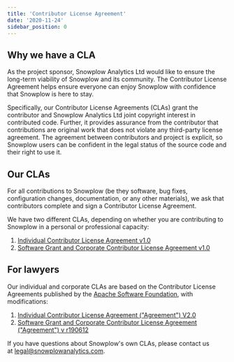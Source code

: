 ```yaml
---
title: 'Contributor License Agreement'
date: '2020-11-24'
sidebar_position: 0
---
```


## Why we have a CLA

As the project sponsor, Snowplow Analytics Ltd would like to ensure the long-term viability of Snowplow and its community. The Contributor License Agreement helps ensure everyone can enjoy Snowplow with confidence that Snowplow is here to stay.

Specifically, our Contributor License Agreements (CLAs) grant the contributor and Snowplow Analytics Ltd joint copyright interest in contributed code. Further, it provides assurance from the contributor that contributions are original work that does not violate any third-party license agreement. The agreement between contributors and project is explicit, so Snowplow users can be confident in the legal status of the source code and their right to use it.

## [](https://github.com/snowplow/snowplow/wiki/CLA#our-clas)Our CLAs

For all contributions to Snowplow (be they software, bug fixes, configuration changes, documentation, or any other materials), we ask that contributors complete and sign a Contributor License Agreement.

We have two different CLAs, depending on whether you are contributing to Snowplow in a personal or professional capacity:

1. [Individual Contributor License Agreement v1.0](https://docs.google.com/forms/d/1J1FNYq9538ndzzcBdlCbxPo1yFiOY4mwalhDTSl1pgg/viewform)
2. [Software Grant and Corporate Contributor License Agreement v1.0](https://docs.google.com/forms/d/1ZUzz7lQJhs7oZqbkBL1bp0r048hAi7uIN6aLWCyZWWs/viewform)

## [](https://github.com/snowplow/snowplow/wiki/CLA#for-lawyers)For lawyers

Our individual and corporate CLAs are based on the Contributor License Agreements published by the [Apache Software Foundation](http://www.apache.org/), with modifications:

1. [Individual Contributor License Agreement ("Agreement") V2.0](http://www.apache.org/licenses/icla.txt)
2. [Software Grant and Corporate Contributor License Agreement ("Agreement") v r190612](http://www.apache.org/licenses/cla-corporate.txt)

If you have questions about Snowplow's own CLAs, please contact us at [legal@snowplowanalytics.com](mailto:legal@snowplowanalytics.com).
